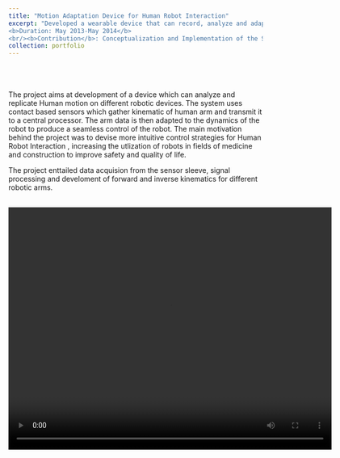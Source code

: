 ```yaml
---
title: "Motion Adaptation Device for Human Robot Interaction"
excerpt: "Developed a wearable device that can record, analyze and adapt human arm motion to robotic systems<br/>
<b>Duration: May 2013-May 2014</b>
<br/><b>Contribution</b>: Conceptualization and Implementation of the Sensor Network and Control Algorightm"
collection: portfolio
---
```

<br>
<br>
<br>
The project aims at development of a device which can analyze and replicate Human motion on different robotic devices. The system uses contact based sensors which gather kinematic of human arm and transmit it to a central processor. The arm data is then adapted to the dynamics of the robot to produce a seamless control of the robot. The main motivation behind the project was to devise more intuitive control strategies for Human Robot Interaction , increasing the utlization of robots in fields of medicine and construction to improve safety and quality of life.

The project enttailed data acquision from the sensor sleeve, signal processing and develoment of forward and inverse kinematics for different robotic arms.
<br>
<br>

<div style="text-align:center;">
<video width="640" height="480" controls>
  <source src="/images/mad2.mp4" type="video/mp4">
  </div>
